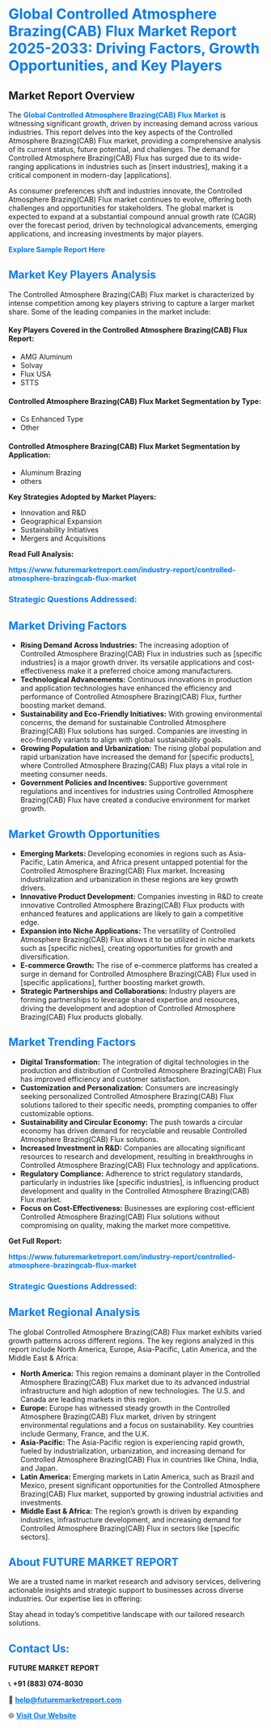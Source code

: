 <h1 style="color: #007BFF;">Global Controlled Atmosphere Brazing(CAB) Flux Market Report 2025-2033: Driving Factors, Growth Opportunities, and Key Players</h1>

<section id="overview">
<h2>Market Report Overview</h2>
<p>The <a href="https://www.futuremarketreport.com/industry-report/controlled-atmosphere-brazingcab-flux-market" style="color: #007BFF; text-decoration: none;"><strong>Global Controlled Atmosphere Brazing(CAB) Flux Market</strong></a> is witnessing significant growth, driven by increasing demand across various industries. This report delves into the key aspects of the Controlled Atmosphere Brazing(CAB) Flux market, providing a comprehensive analysis of its current status, future potential, and challenges. The demand for Controlled Atmosphere Brazing(CAB) Flux has surged due to its wide-ranging applications in industries such as [insert industries], making it a critical component in modern-day [applications].</p>
<p>As consumer preferences shift and industries innovate, the Controlled Atmosphere Brazing(CAB) Flux market continues to evolve, offering both challenges and opportunities for stakeholders. The global market is expected to expand at a substantial compound annual growth rate (CAGR) over the forecast period, driven by technological advancements, emerging applications, and increasing investments by major players.</p>
</section>

<section id="overview">
<p><a href="https://www.futuremarketreport.com/request-sample/reportId=46908" style="color: #007BFF; text-decoration: none;"><strong>Explore Sample Report Here</strong></a></p>
</section>

<section id="key-players">
<h2 style="color: #007BFF;">Market Key Players Analysis</h2>
<p>The Controlled Atmosphere Brazing(CAB) Flux market is characterized by intense competition among key players striving to capture a larger market share. Some of the leading companies in the market include:</p>
<h4>Key Players Covered in the Controlled Atmosphere Brazing(CAB) Flux Report:</h4>
<ul><li>AMG Aluminum</li><li>Solvay</li><li>Flux USA</li><li>STTS</li></ul>
<h4>Controlled Atmosphere Brazing(CAB) Flux Market Segmentation by Type:</h4>
<ul><li>Cs Enhanced Type</li><li>Other</li></ul>

<h4>Controlled Atmosphere Brazing(CAB) Flux Market Segmentation by Application:</h4>
<ul><li>Aluminum Brazing</li><li>others</li></ul>
<p><strong>Key Strategies Adopted by Market Players:</strong></p>
<ul>
<li>Innovation and R&D</li>
<li>Geographical Expansion</li>
<li>Sustainability Initiatives</li>
<li>Mergers and Acquisitions</li>
</ul>
</section>

<section>
<p><strong>Read Full Analysis: </strong></p><a href="https://www.futuremarketreport.com/industry-report/controlled-atmosphere-brazingcab-flux-market" style="color: #007BFF; text-decoration: none;"><strong>https://www.futuremarketreport.com/industry-report/controlled-atmosphere-brazingcab-flux-market</strong></a>
<h3 style="color: #007BFF;">Strategic Questions Addressed:</h3>
</section>

<section id="driving-factors">
<h2 style="color: #007BFF;">Market Driving Factors</h2>
<ul>
<li><strong>Rising Demand Across Industries:</strong> The increasing adoption of Controlled Atmosphere Brazing(CAB) Flux in industries such as [specific industries] is a major growth driver. Its versatile applications and cost-effectiveness make it a preferred choice among manufacturers.</li>
<li><strong>Technological Advancements:</strong> Continuous innovations in production and application technologies have enhanced the efficiency and performance of Controlled Atmosphere Brazing(CAB) Flux, further boosting market demand.</li>
<li><strong>Sustainability and Eco-Friendly Initiatives:</strong> With growing environmental concerns, the demand for sustainable Controlled Atmosphere Brazing(CAB) Flux solutions has surged. Companies are investing in eco-friendly variants to align with global sustainability goals.</li>
<li><strong>Growing Population and Urbanization:</strong> The rising global population and rapid urbanization have increased the demand for [specific products], where Controlled Atmosphere Brazing(CAB) Flux plays a vital role in meeting consumer needs.</li>
<li><strong>Government Policies and Incentives:</strong> Supportive government regulations and incentives for industries using Controlled Atmosphere Brazing(CAB) Flux have created a conducive environment for market growth.</li>
</ul>
</section>

<section id="growth-opportunities">
<h2 style="color: #007BFF;">Market Growth Opportunities</h2>
<ul>
<li><strong>Emerging Markets:</strong> Developing economies in regions such as Asia-Pacific, Latin America, and Africa present untapped potential for the Controlled Atmosphere Brazing(CAB) Flux market. Increasing industrialization and urbanization in these regions are key growth drivers.</li>
<li><strong>Innovative Product Development:</strong> Companies investing in R&D to create innovative Controlled Atmosphere Brazing(CAB) Flux products with enhanced features and applications are likely to gain a competitive edge.</li>
<li><strong>Expansion into Niche Applications:</strong> The versatility of Controlled Atmosphere Brazing(CAB) Flux allows it to be utilized in niche markets such as [specific niches], creating opportunities for growth and diversification.</li>
<li><strong>E-commerce Growth:</strong> The rise of e-commerce platforms has created a surge in demand for Controlled Atmosphere Brazing(CAB) Flux used in [specific applications], further boosting market growth.</li>
<li><strong>Strategic Partnerships and Collaborations:</strong> Industry players are forming partnerships to leverage shared expertise and resources, driving the development and adoption of Controlled Atmosphere Brazing(CAB) Flux products globally.</li>
</ul>
</section>

<section id="trending-factors">
<h2 style="color: #007BFF;">Market Trending Factors</h2>
<ul>
<li><strong>Digital Transformation:</strong> The integration of digital technologies in the production and distribution of Controlled Atmosphere Brazing(CAB) Flux has improved efficiency and customer satisfaction.</li>
<li><strong>Customization and Personalization:</strong> Consumers are increasingly seeking personalized Controlled Atmosphere Brazing(CAB) Flux solutions tailored to their specific needs, prompting companies to offer customizable options.</li>
<li><strong>Sustainability and Circular Economy:</strong> The push towards a circular economy has driven demand for recyclable and reusable Controlled Atmosphere Brazing(CAB) Flux solutions.</li>
<li><strong>Increased Investment in R&D:</strong> Companies are allocating significant resources to research and development, resulting in breakthroughs in Controlled Atmosphere Brazing(CAB) Flux technology and applications.</li>
<li><strong>Regulatory Compliance:</strong> Adherence to strict regulatory standards, particularly in industries like [specific industries], is influencing product development and quality in the Controlled Atmosphere Brazing(CAB) Flux market.</li>
<li><strong>Focus on Cost-Effectiveness:</strong> Businesses are exploring cost-efficient Controlled Atmosphere Brazing(CAB) Flux solutions without compromising on quality, making the market more competitive.</li>
</ul>
</section>

<section>
<p><strong>Get Full Report: </strong></p><a href="https://www.futuremarketreport.com/industry-report/controlled-atmosphere-brazingcab-flux-market" style="color: #007BFF; text-decoration: none;"><strong>https://www.futuremarketreport.com/industry-report/controlled-atmosphere-brazingcab-flux-market</strong></a>
<h3 style="color: #007BFF;">Strategic Questions Addressed:</h3>
</section>


<section id="regional-analysis">
<h2 style="color: #007BFF;">Market Regional Analysis</h2>
<p>The global Controlled Atmosphere Brazing(CAB) Flux market exhibits varied growth patterns across different regions. The key regions analyzed in this report include North America, Europe, Asia-Pacific, Latin America, and the Middle East & Africa:</p>
<ul>
<li><strong>North America:</strong> This region remains a dominant player in the Controlled Atmosphere Brazing(CAB) Flux market due to its advanced industrial infrastructure and high adoption of new technologies. The U.S. and Canada are leading markets in this region.</li>
<li><strong>Europe:</strong> Europe has witnessed steady growth in the Controlled Atmosphere Brazing(CAB) Flux market, driven by stringent environmental regulations and a focus on sustainability. Key countries include Germany, France, and the U.K.</li>
<li><strong>Asia-Pacific:</strong> The Asia-Pacific region is experiencing rapid growth, fueled by industrialization, urbanization, and increasing demand for Controlled Atmosphere Brazing(CAB) Flux in countries like China, India, and Japan.</li>
<li><strong>Latin America:</strong> Emerging markets in Latin America, such as Brazil and Mexico, present significant opportunities for the Controlled Atmosphere Brazing(CAB) Flux market, supported by growing industrial activities and investments.</li>
<li><strong>Middle East & Africa:</strong> The region’s growth is driven by expanding industries, infrastructure development, and increasing demand for Controlled Atmosphere Brazing(CAB) Flux in sectors like [specific sectors].</li>
</ul>
</section>

<footer>
<h2 style="color: #007BFF;">About FUTURE MARKET REPORT</h2>
<p>We are a trusted name in market research and advisory services, delivering actionable insights and strategic support to businesses across diverse industries. Our expertise lies in offering:</p>

<p>Stay ahead in today’s competitive landscape with our tailored research solutions.</p>

<h2 style="color: #007BFF;">Contact Us:</h2>
<p><strong>FUTURE MARKET REPORT</strong></p>
<p>📞 <strong>+91 (883) 074-8030</strong></p>
<p>📧 <strong><a href="mailto:help@futuremarketreport.com" style="color: #007BFF;">help@futuremarketreport.com</a></strong></p>
<p>🌐 <strong><a href="https://www.futuremarketreport.com/" style="color: #007BFF;">Visit Our Website</a></strong></p>
</footer>